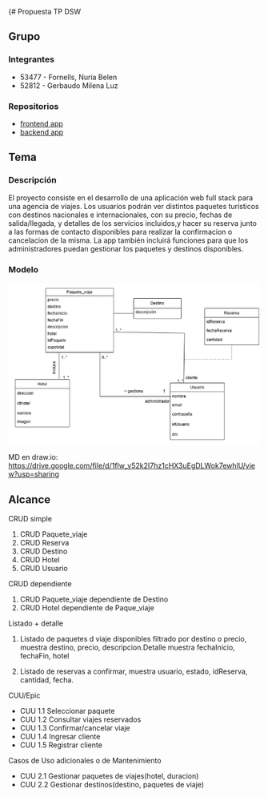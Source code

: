 {# Propuesta TP DSW

## Grupo
### Integrantes
* 53477 - Fornells, Nuria Belen
* 52812 - Gerbaudo Milena Luz


### Repositorios
* [frontend app](https://github.com/nuriafornells/frontendTP.git)
* [backend app](https://github.com/nuriafornells/backendTP.git)


## Tema
### Descripción
El proyecto consiste en el desarrollo de una aplicación web full stack para una agencia de viajes. Los usuarios podrán ver distintos paquetes turísticos con destinos nacionales e internacionales, con su precio, fechas de salida/llegada, y detalles de los servicios incluidos,y hacer su reserva junto a las formas de contacto disponibles para realizar la confirmacion o cancelacion de la misma. La app también incluirá funciones para que los administradores puedan gestionar los paquetes y destinos disponibles. 


### Modelo
![alt text](image.png)

MD en draw.io: https://drive.google.com/file/d/1fIw_y52k2I7hz1cHX3uEgDLWok7ewhlU/view?usp=sharing

## Alcance 

CRUD simple	
1. CRUD Paquete_viaje
2. CRUD Reserva
3. CRUD Destino
4. CRUD Hotel
5. CRUD Usuario

CRUD dependiente	
1. CRUD Paquete_viaje dependiente de Destino
2. CRUD Hotel dependiente de Paque_viaje

Listado + detalle	
1. Listado de paquetes d viaje disponibles filtrado por destino o precio, muestra destino, precio, descripcion.Detalle muestra fechaInicio, fechaFin, hotel

2. Listado de reservas a confirmar, muestra usuario, estado, idReserva, cantidad, fecha.

CUU/Epic	
* CUU 1.1 Seleccionar paquete
* CUU 1.2 Consultar viajes reservados
* CUU 1.3 Confirmar/cancelar viaje
* CUU 1.4 Ingresar cliente
* CUU 1.5 Registrar cliente

Casos de Uso adicionales o de Mantenimiento
* CUU 2.1 Gestionar paquetes de viajes(hotel, duracion)
* CUU 2.2 Gestionar destinos(destino, paquetes de viaje)


